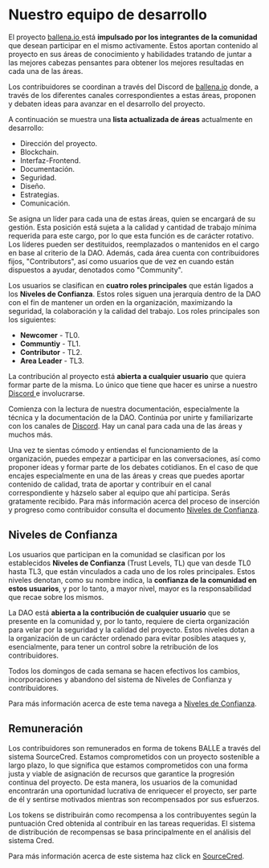 # Nuestro equipo de desarrollo

El proyecto [ballena.io ](https://ballena.io/)está **impulsado por los integrantes de la comunidad** que desean participar en el mismo activamente. Estos aportan contenido al proyecto en sus áreas de conocimiento y habilidades tratando de juntar a las mejores cabezas pensantes para obtener los mejores resultadas en cada una de las áreas.   
  
Los contribuidores se coordinan a través del Discord de [ballena.io](https://ballena.io/) donde, a través de los diferentes canales correspondientes a estas áreas, proponen y debaten ideas para avanzar en el desarrollo del proyecto.

A continuación se muestra una **lista actualizada de áreas** actualmente en desarrollo: 

* Dirección del proyecto. 
* Blockchain. 
* Interfaz-Frontend. 
* Documentación. 
* Seguridad. 
* Diseño. 
* Estrategias. 
* Comunicación.

Se asigna un líder para cada una de estas áreas, quien se encargará de su gestión. Esta posición está sujeta a la calidad y cantidad de trabajo mínima requerida para este cargo, por lo que esta función es de carácter rotativo. Los líderes pueden ser destituidos, reemplazados o mantenidos en el cargo en base al criterio de la DAO. Además, cada área cuenta con contribuidores fijos, "Contributors", así como usuarios que de vez en cuando están dispuestos a ayudar, denotados como "Community".

Los usuarios se clasifican en **cuatro roles principales** que están ligados a los **Niveles de Confianza**. Estos roles siguen una jerarquía dentro de la DAO con el fin de mantener un orden en la organización, maximizando la seguridad, la colaboración y la calidad del trabajo. Los roles principales son los siguientes: 

* **Newcomer** - TL0. 
* **Communtiy** - TL1. 
* **Contributor** - TL2. 
* **Area Leader** - TL3.

La contribución al proyecto está **abierta a cualquier usuario** que quiera formar parte de la misma. Lo único que tiene que hacer es unirse a nuestro [Discord ](https://discord.gg/PuypCMpE)e involucrarse. 

Comienza con la lectura de nuestra documentación, especialmente la técnica y la documentación de la DAO. Continúa por unirte y familiarizarte con los canales de [Discord](https://discord.gg/PuypCMpE). Hay un canal para cada una de las áreas y muchos más. 

Una vez te sientas cómodo y entiendas el funcionamiento de la organización, puedes empezar a participar en las conversaciones, así como proponer ideas y formar parte de los debates cotidianos. En el caso de que encajes especialmente en una de las áreas y creas que puedes aportar contenido de calidad, trata de aportar y contribuir en el canal correspondiente y házselo saber al equipo que ahí participa. Serás gratamente recibido. Para más información acerca del proceso de inserción y progreso como contribuidor consulta el documento [Niveles de Confianza](niveles-de-confianza.md).

## Niveles de Confianza 

Los usuarios que participan en la comunidad se clasifican por los establecidos **Niveles de Confianza** \(Trust Levels, TL\) que van desde TL0 hasta TL3, que están vinculados a cada uno de los roles principales. Estos niveles denotan, como su nombre indica, la **confianza de la comunidad en estos usuarios**, y por lo tanto, a mayor nivel, mayor es la responsabilidad que recae sobre los mismos. 

La DAO está **abierta a la contribución de cualquier usuario** que se presente en la comunidad y, por lo tanto, requiere de cierta organización para velar por la seguridad y la calidad del proyecto. Estos niveles dotan a la organización de un carácter ordenado para evitar posibles ataques y, esencialmente, para tener un control sobre la retribución de los contribuidores.

Todos los domingos de cada semana se hacen efectivos los cambios, incorporaciones y abandono del sistema de Niveles de Confianza y contribuidores.

Para más información acerca de este tema navega a [Niveles de Confianza](niveles-de-confianza.md).

## Remuneración 

Los contribuidores son remunerados en forma de tokens BALLE a través del sistema SourceCred. Estamos comprometidos con un proyecto sostenible a largo plazo, lo que significa que estamos comprometidos con una forma justa y viable de asignación de recursos que garantice la progresión continua del proyecto. De esta manera, los usuarios de la comunidad encontrarán una oportunidad lucrativa de enriquecer el proyecto, ser parte de él y sentirse motivados mientras son recompensados ​​por sus esfuerzos. 

Los tokens se distribuirán como recompensa a los contribuyentes según la puntuación Cred obtenida al contribuir en las tareas requeridas. El sistema de distribución de recompensas se basa principalmente en el análisis del sistema Cred. 

Para más información acerca de este sistema haz click en [SourceCred](sistema-sourcecred/).






